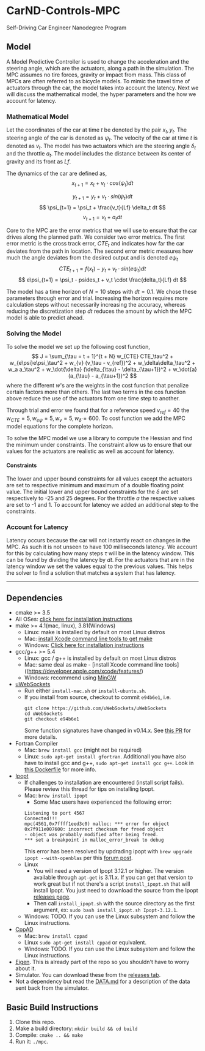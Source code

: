 # CarND-Controls-MPC
Self-Driving Car Engineer Nanodegree Program

## Model
A Model Predictive Controller is used to change the acceleration and the steering angle, which are the actuators, along a path in
the simulation. The MPC assumes no tire forces, gravity or impact from mass. This class of MPCs are often referred to as bicycle
models. To mimic the travel time of actuators through the car, the model takes into account the latency. Next we will discuss the
mathematical model, the hyper parameters and the how we account for latency.

### Mathematical Model
Let the coordinates of the car at time $t$ be denoted by the pair $x_t, y_t$. The steering angle of the car is denoted as
$\psi_t$. The velocity of the car at time $t$ is denoted as $v_t$. The model has two actuators which are the steering angle
$\delta_t$ and the throttle $a_t$. The model includes the distance between its center of gravity and its front as $Lf$.

The dynamics of the car are defined as,
$$
     x_{t+1} = x_t + v_t \cdot cos(\psi_t) dt
$$

$$
     y_{t+1} = y_t + v_t \cdot sin(\psi_t) dt
$$
$$
     \psi_{t+1} = \psi_t + \frac{v_t}{Lf} \delta_t dt
$$
$$
     v_{t+1} = v_t + a_t dt
$$

Core to the MPC are the error metrics that we will use to ensure that the car drives along the planned path. We consider two error
metrics. The first error metric is the cross track error, $CTE_t$ and indicates how far the car deviates from the path in
location. The second error metric measures how much the angle deviates from the desired output and is denoted $e\psi_t$
$$
     CTE_{t+1} = f(x_t) - y_t + v_t \cdot sin(e\psi_t)  dt
$$
$$
     e\psi_{t+1} = \psi_t - psides_t + v_t \cdot \frac{delta_t}{Lf}  dt
$$

The model has a time horizon of $N = 10$ steps with $dt=0.1$. We chose these parameters through error and trial. Increasing the
horizon requires more calculation steps without necessarily increasing the accuracy, whereas reducing the discretization step $dt$
reduces the amount by which the MPC model is able to predict ahead.

### Solving the Model
To solve the model we set up the following cost function,
$$
J = \sum_{\tau = t + 1}^{t + N} w_{CTE}  CTE_\tau^2 + w_{e\psi}e\psi_\tau^2 + w_{v} (v_\tau - v_{ref})^2 + w_\delta\delta_\tau^2 +
w_a a_\tau^2 + w_\dot{\delta} (\delta_{\tau} - \delta_{\tau+1})^2 + w_\dot{a} (a_{\tau} - a_{\tau+1})^2
$$
where the different $w$'s are the weights in the cost function that penalize certain factors more than others. The last two terms
in the cos function above reduce the use of the actuators from one time step to another.

Through trial and error we found that for a reference speed $v_{ref}=40$ the $w_{CTE} = 5, w_{e\psi} = 5, w_v = 5,
w_{\dot{\delta}}=600$. To cost function we add the MPC model equations for the complete horizon.

To solve the MPC model we use a library to compute the Hessian and find the minimum under constraints. The constraint allow us to
ensure that our values for the actuators are realistic as well as account for latency.

#### Constraints
The lower and upper bound constraints for all values except the actuators are set to respective minimum and maximum of a double
floating point value. The initial lower and upper bound constraints for the $\delta$ are set respectively to -25 and 25 degrees.
For the throttle $a$ the respective values are set to -1 and 1. To account for latency we added an additional step to the
constraints.

### Account for Latency
Latency occurs because the car will not instantly react on changes in the MPC. As such it is not unseen to have 100 milliseconds
latency. We account for this by calculating how many steps $\tau$ will be in the latency window. This can be found by dividing the
latency by $dt$. For the actuators that are in the latency window we set the values equal to the previous values. This helps the
solver to find a solution that matches a system that has latency.



---

## Dependencies

* cmake >= 3.5
 * All OSes: [click here for installation instructions](https://cmake.org/install/)
* make >= 4.1(mac, linux), 3.81(Windows)
  * Linux: make is installed by default on most Linux distros
  * Mac: [install Xcode command line tools to get make](https://developer.apple.com/xcode/features/)
  * Windows: [Click here for installation instructions](http://gnuwin32.sourceforge.net/packages/make.htm)
* gcc/g++ >= 5.4
  * Linux: gcc / g++ is installed by default on most Linux distros
  * Mac: same deal as make - [install Xcode command line tools]((https://developer.apple.com/xcode/features/)
  * Windows: recommend using [MinGW](http://www.mingw.org/)
* [uWebSockets](https://github.com/uWebSockets/uWebSockets)
  * Run either `install-mac.sh` or `install-ubuntu.sh`.
  * If you install from source, checkout to commit `e94b6e1`, i.e.
    ```
    git clone https://github.com/uWebSockets/uWebSockets 
    cd uWebSockets
    git checkout e94b6e1
    ```
    Some function signatures have changed in v0.14.x. See [this PR](https://github.com/udacity/CarND-MPC-Project/pull/3) for more details.
* Fortran Compiler
  * Mac: `brew install gcc` (might not be required)
  * Linux: `sudo apt-get install gfortran`. Additionall you have also have to install gcc and g++, `sudo apt-get install gcc g++`. Look in [this Dockerfile](https://github.com/udacity/CarND-MPC-Quizzes/blob/master/Dockerfile) for more info.
* [Ipopt](https://projects.coin-or.org/Ipopt)
  * If challenges to installation are encountered (install script fails).  Please review this thread for tips on installing Ipopt.
  * Mac: `brew install ipopt`
       +  Some Mac users have experienced the following error:
       ```
       Listening to port 4567
       Connected!!!
       mpc(4561,0x7ffff1eed3c0) malloc: *** error for object 0x7f911e007600: incorrect checksum for freed object
       - object was probably modified after being freed.
       *** set a breakpoint in malloc_error_break to debug
       ```
       This error has been resolved by updrading ipopt with
       ```brew upgrade ipopt --with-openblas```
       per this [forum post](https://discussions.udacity.com/t/incorrect-checksum-for-freed-object/313433/19).
  * Linux
    * You will need a version of Ipopt 3.12.1 or higher. The version available through `apt-get` is 3.11.x. If you can get that version to work great but if not there's a script `install_ipopt.sh` that will install Ipopt. You just need to download the source from the Ipopt [releases page](https://www.coin-or.org/download/source/Ipopt/).
    * Then call `install_ipopt.sh` with the source directory as the first argument, ex: `sudo bash install_ipopt.sh Ipopt-3.12.1`. 
  * Windows: TODO. If you can use the Linux subsystem and follow the Linux instructions.
* [CppAD](https://www.coin-or.org/CppAD/)
  * Mac: `brew install cppad`
  * Linux `sudo apt-get install cppad` or equivalent.
  * Windows: TODO. If you can use the Linux subsystem and follow the Linux instructions.
* [Eigen](http://eigen.tuxfamily.org/index.php?title=Main_Page). This is already part of the repo so you shouldn't have to worry about it.
* Simulator. You can download these from the [releases tab](https://github.com/udacity/self-driving-car-sim/releases).
* Not a dependency but read the [DATA.md](./DATA.md) for a description of the data sent back from the simulator.


## Basic Build Instructions


1. Clone this repo.
2. Make a build directory: `mkdir build && cd build`
3. Compile: `cmake .. && make`
4. Run it: `./mpc`.
